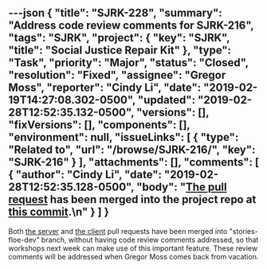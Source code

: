 ---json
{
  "title": "SJRK-228",
  "summary": "Address code review comments for SJRK-216",
  "tags": "SJRK",
  "project": {
    "key": "SJRK",
    "title": "Social Justice Repair Kit"
  },
  "type": "Task",
  "priority": "Major",
  "status": "Closed",
  "resolution": "Fixed",
  "assignee": "Gregor Moss",
  "reporter": "Cindy Li",
  "date": "2019-02-19T14:27:08.302-0500",
  "updated": "2019-02-28T12:52:35.132-0500",
  "versions": [],
  "fixVersions": [],
  "components": [],
  "environment": null,
  "issueLinks": [
    {
      "type": "Related to",
      "url": "/browse/SJRK-216/",
      "key": "SJRK-216"
    }
  ],
  "attachments": [],
  "comments": [
    {
      "author": "Cindy Li",
      "date": "2019-02-28T12:52:35.128-0500",
      "body": "[The pull request](https://github.com/fluid-project/sjrk-story-telling/pull/17) has been merged into the project repo at [this commit](https://github.com/fluid-project/sjrk-story-telling/commit/051d869ba5ecb88751de732948633d0afc2b0f0c).\n"
    }
  ]
}
---
Both [the server](https://github.com/fluid-project/sjrk-story-telling-server/pull/14) and [the client](https://github.com/fluid-project/sjrk-story-telling/pull/16) pull requests have been merged into "stories-floe-dev" branch, without having code review comments addressed, so that workshops next week can make use of this important feature. These review comments will be addressed when Gregor Moss comes back from vacation.

        